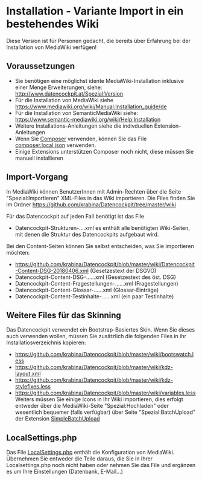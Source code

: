 # Installation - Variante Import in ein bestehendes Wiki

Diese Version ist für Personen gedacht, die bereits über Erfahrung bei der Installation von MediaWiki verfügen!

## Voraussetzungen
* Sie benötigen eine möglichst idente MediaWiki-Installation inklusive einer Menge Erweiterungen, siehe: http://www.datencockpit.at/Spezial:Version
* Für die Installation von MediaWiki siehe https://www.mediawiki.org/wiki/Manual:Installation_guide/de
* Für die Installation von SemanticMediaWiki siehe: https://www.semantic-mediawiki.org/wiki/Help:Installation
* Weitere Installations-Anleitungen siehe die indivduellen Extension-Anleitungen
* Wenn Sie [Composer](https://getcomposer.org/) verwenden, können Sie das File [composer.local.json](https://github.com/krabina/Datencockpit/blob/master/wiki/composer.local.json) verwenden.
* Einige Extensions unterstützen Composer noch nicht, diese müssen Sie manuell installieren

## Import-Vorgang
In MediaWiki können BenutzerInnen mit Admin-Rechten über die Seite "Spezial:Importieren" XML-Files in das Wiki importieren. Die Files finden Sie im Ordner https://github.com/krabina/Datencockpit/tree/master/wiki

Für das Datencockpit auf jeden Fall benötigt ist das File
* Datencockpit-Strukturen-....xml 
es enthält alle benötigten Wiki-Seiten, mit denen die Struktur des Datencockpits aufgebaut wird.

Bei den Content-Seiten können Sie selbst entscheiden, was Sie importieren möchten:
* https://github.com/krabina/Datencockpit/blob/master/wiki/Datencockpit-Content-DSG-20180406.xml (Gesetzestext der DSGVO)
* Datencockpit-Content-DSG-......xml (Gesetzestext des öst. DSG)
* Datencockpit-Content-Fragestellungen-......xml (Fragestellungen)
* Datencockpit-Content-Glossar-......xml (Glossar-Einträge)
* Datencockpit-Content-Testinhalte-......xml (ein paar Testinhalte)

## Weitere Files für das Skinning
Das Datencockpit verwendet ein Bootstrap-Basiertes Skin. Wenn Sie dieses auch verwenden wollen, müssen Sie zusätzlich die folgenden Files in ihr Installatiosverzeichnis kopieren:
* https://github.com/krabina/Datencockpit/blob/master/wiki/bootswatch.less
* https://github.com/krabina/Datencockpit/blob/master/wiki/kdz-layout.xml
* https://github.com/krabina/Datencockpit/blob/master/wiki/kdz-stylefixes.less
* https://github.com/krabina/Datencockpit/blob/master/wiki/variables.less
Weiters müssen Sie einige Icons in Ihr Wiki importieren, dies erfolgt entweder über die MediaWiki-Seite "Spezial:Hochladen" oder wesentlich bequemer (falls verfügbar) über Seite "Spezial:BatchUpload" der Extension [SimpleBatchUpload](https://www.mediawiki.org/wiki/Extension:SimpleBatchUpload)

## LocalSettings.php
Das File [LocalSettings.php](https://github.com/krabina/Datencockpit/blob/master/wiki/LocalSettings.php) enthält die Konfiguration von MediaWiki. Übernehmen Sie entweder die Teile daraus, die Sie in Ihrer Localsettings.php noch nicht haben oder nehmen Sie das File und ergänzen es um Ihre Einstellungen (Datenbank, E-Mail...)
